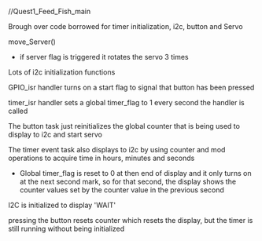 //Quest1_Feed_Fish_main

Brough over code borrowed for timer initialization, i2c, button and Servo

move_Server()
- if server flag is triggered it rotates the servo 3 times

Lots of i2c initialization functions

GPIO_isr handler turns on a start flag to signal that button has been pressed

timer_isr handler sets a global timer_flag to 1 every second the handler is called

The button task just reinitializes the global counter that is being used to display to i2c and start servo

The timer event task also displays to i2c by using counter and mod operations to acquire time in hours, minutes and seconds
  - Global timer_flag is reset to 0 at then end of display and it only turns on at the next second mark, so for that second, the display shows the counter values set by the counter value in the previous second

I2C is initialized to display 'WAIT'

pressing the button resets counter which resets the display, but the timer is still running without being initialized
